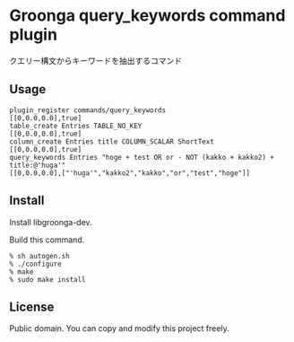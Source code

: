 # Groonga query_keywords command plugin

クエリー構文からキーワードを抽出するコマンド

## Usage

```
plugin_register commands/query_keywords
[[0,0.0,0.0],true]
table_create Entries TABLE_NO_KEY
[[0,0.0,0.0],true]
column_create Entries title COLUMN_SCALAR ShortText
[[0,0.0,0.0],true]
query_keywords Entries "hoge + test OR or - NOT (kakko + kakko2) + title:@'huga'"
[[0,0.0,0.0],["'huga'","kakko2","kakko","or","test","hoge"]]
```

## Install

Install libgroonga-dev.

Build this command.

    % sh autogen.sh
    % ./configure
    % make
    % sudo make install

## License

Public domain. You can copy and modify this project freely.
